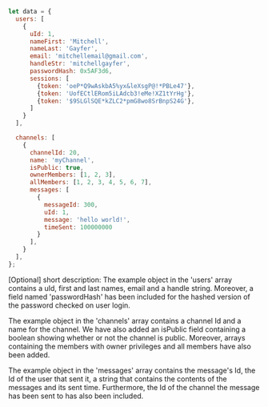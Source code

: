 ```javascript
let data = {
  users: [ 
    {
      uId: 1,
      nameFirst: 'Mitchell',
      nameLast: 'Gayfer',
      email: 'mitchellemail@gmail.com',
      handleStr: 'mitchellgayfer',
      passwordHash: 0x5AF3d6,
      sessions: [
        {token: 'oeP*Q9wAskbA5%yx&leXsgP@!*PBLe47'},
        {token: 'UofECtlERom5iLAdcb3!eMe!XZ1tYrHg'},
        {token: '$9SLGlSQE*kZLC2*pmG8wo8SrBnpS24G'},
      ]
    }
  ],

  channels: [
    {
      channelId: 20,
      name: 'myChannel',
      isPublic: true,
      ownerMembers: [1, 2, 3],
      allMembers: [1, 2, 3, 4, 5, 6, 7],
      messages: [
        {
          messageId: 300,
          uId: 1,
          message: 'hello world!',
          timeSent: 100000000
        }
      ],
    }
  ],
};
```

[Optional] short description: 
The example object in the 'users' array contains a uId, first and last names, email and a handle string. Moreover, a field named 'passwordHash' has been included for the hashed version of the password checked on user login. 

The example object in the 'channels' array contains a channel Id and a name for the channel. We have also added an isPublic field containing a boolean showing whether or not the channel is public. Moreover, arrays containing the members with owner privileges and all members have also been added.

The example object in the 'messages' array contains the message's Id, the Id of the user that sent it, a string that contains the contents of the messages and its sent time. Furthermore, the Id of the channel the message has been sent to has also been included.